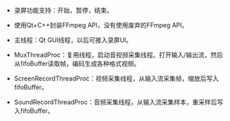 * 录屏功能支持：开始，暂停，结束。
* 使用Qt+C++封装FFmpeg API，没有使用废弃的FFmpeg API。 
* 主线程：Qt GUI线程，以后可接入录屏UI。

* MuxThreadProc：复用线程，启动音视频采集线程。打开输入/输出流，然后从fifoBuffer读取帧，编码生成各种格式视频。 
* ScreenRecordThreadProc：视频采集线程，从输入流采集帧，缩放后写入fifoBuffer。
* SoundRecordThreadProc：音频采集线程，从输入流采集样本，重采样后写入fifoBuffer。

  
